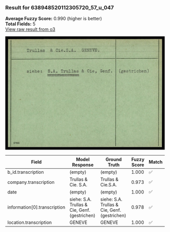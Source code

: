 ### Result for 638948520112305720_57_u_047
**Average Fuzzy Score:** 0.990 (higher is better)<br>
**Total Fields:** 5<br>
[View raw result from o3](https://github.com/RISE-UNIBAS/humanities_data_benchmark/blob/main/results/2025-10-24/T0312/request_T0312_638948520112305720_57_u_047.json)

<img src="https://github.com/RISE-UNIBAS/humanities_data_benchmark/blob/main/benchmarks/blacklist/images/638948520112305720_57_u_047.jpg?raw=true" alt="638948520112305720_57_u_047" width="600px">

| Field | Model Response | Ground Truth | Fuzzy Score | Match |
|-------|----------------|--------------|-------------|-------|
| b_id.transcription | (empty) | (empty) | 1.000 | ✅ |
| company.transcription | Trullas & Cie. S.A. | Trullas & Cie.S.A. | 0.973 | ✅ |
| date | (empty) | (empty) | 1.000 | ✅ |
| information[0].transcription | siehe:  S.A. Trullas & Cie, Genf.  (gestrichen) | siehe: S.A. Trullas & Cie, Genf. (gestrichen) | 0.978 | ✅ |
| location.transcription | GENEVE | GENEVE | 1.000 | ✅ |
